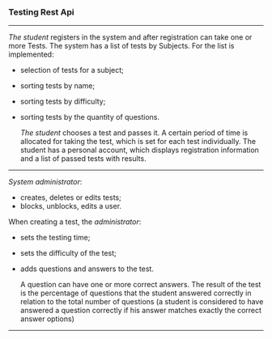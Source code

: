 <h3><b>Testing Rest Api</b></h3>

--------------
<i>The student</i> registers in the system and after registration can take one or more Tests.
The system has a list of tests by Subjects. For the list is implemented:
- selection of tests for a subject;
- sorting tests by name;
- sorting tests by difficulty;
- sorting tests by the quantity of questions.


  <i>The student</i> chooses a test and passes it. A certain period of time is allocated for taking the test, which is set for each test individually.
  The student has a personal account, which displays registration information and a list of passed tests with results.
--------------
<i>System administrator</i>:
- creates, deletes or edits tests;
- blocks, unblocks, edits a user.

When creating a test, the <i>administrator</i>:
- sets the testing time;
- sets the difficulty of the test;
- adds questions and answers to the test.


  A question can have one or more correct answers.
  The result of the test is the percentage of questions that the student answered correctly in 
  relation to the total number of questions (a student is considered to have answered a question 
  correctly if his answer matches exactly the correct answer options)
--------------
